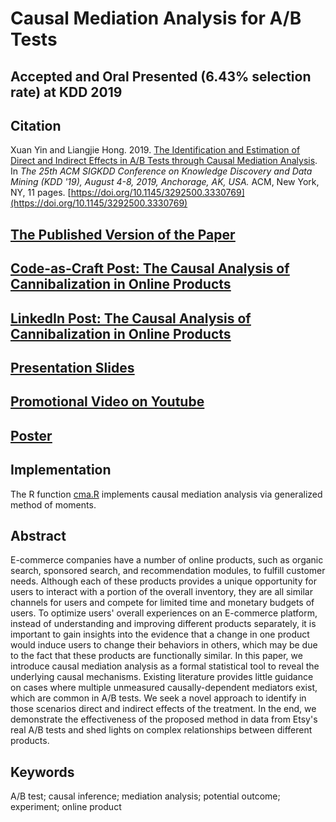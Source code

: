 # Causal Mediation Analysis for A/B Tests
## Accepted and Oral Presented (6.43% selection rate) at KDD 2019

## Citation
Xuan Yin and Liangjie Hong. 2019. [The Identification and Estimation of Direct and Indirect Effects in A/B Tests through Causal Mediation Analysis](https://www.kdd.org/kdd2019/accepted-papers/view/the-identification-and-estimation-of-direct-and-indirect-effects-in-online-). In *The 25th ACM SIGKDD Conference on Knowledge Discovery and Data Mining (KDD '19), August 4-8, 2019, Anchorage, AK, USA.* ACM, New York, NY, 11 pages. [https://doi.org/10.1145/3292500.3330769](https://doi.org/10.1145/3292500.3330769)

## <ins>[The Published Version of the Paper](https://www.kdd.org/kdd2019/accepted-papers/view/the-identification-and-estimation-of-direct-and-indirect-effects-in-online-)</ins>
## <ins>[Code-as-Craft Post: The Causal Analysis of Cannibalization in Online Products](https://codeascraft.com/2020/02/24/the-causal-analysis-of-cannibalization-in-online-products/)
## <ins>[LinkedIn Post: The Causal Analysis of Cannibalization in Online Products](https://www.linkedin.com/pulse/quantifying-business-impacts-cannibalization-ml-xuan-yin-ph-d-/)
## <ins>[Presentation Slides](KDD2019_short_version_Slides_paper_ads1688o_Causal_Mediation_Analysis.pdf)</ins>
## <ins>[Promotional Video on Youtube](https://youtu.be/coEpqU9HWWM)</ins>
## <ins>[Poster](KDD2019_Poster_paper_ads1688o_Causal_Mediation_Analysis.pdf)</ins>

## Implementation
The R function [cma.R](https://github.com/xuanyin/causal-mediation-analysis-for-ab-tests/blob/master/cma.R) implements causal mediation analysis via generalized method of moments.

## Abstract
E-commerce companies have a number of online products, such as organic search, sponsored search, and recommendation modules, to fulfill customer needs. Although each of these products provides a unique opportunity for users to interact with a portion of the overall inventory, they are all similar channels for users and compete for limited time and monetary budgets of users. To optimize users' overall experiences on an E-commerce platform, instead of understanding and improving different products separately, it is important to gain insights into the evidence that a change in one product would induce users to change their behaviors in others, which may be due to the fact that these products are functionally similar. In this paper, we introduce causal mediation analysis as a formal statistical tool to reveal the underlying causal mechanisms. Existing literature provides little guidance on cases where multiple unmeasured causally-dependent mediators exist, which are common in A/B tests.  We seek a novel approach to identify in those scenarios direct and indirect effects of the treatment. In the end, we demonstrate the effectiveness of the proposed method in data from Etsy's real A/B tests and shed lights on complex relationships between different products.

## Keywords
A/B test; causal inference; mediation analysis; potential outcome; experiment; online product
